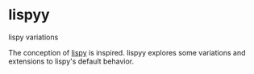 # lispyy
lispy variations

The conception of [lispy](https://github.com/abo-abo/lispy/blob/master/README.md)
is inspired. lispyy explores some variations and extensions to lispy's default behavior.
